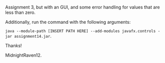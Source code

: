 Assignment 3, but with an GUI, and some error handling for values that are less than zero.

Additionally, run the command with the following arguments:

`java --module-path [INSERT PATH HERE] --add-modules javafx.controls -jar assignment14.jar`.

Thanks!

MidnightRaven12.
